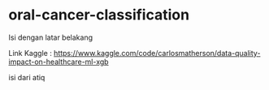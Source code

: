 # oral-cancer-classification


Isi dengan latar belakang


Link Kaggle : https://www.kaggle.com/code/carlosmatherson/data-quality-impact-on-healthcare-ml-xgb

isi dari atiq
